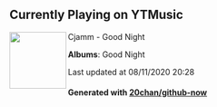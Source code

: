 ## Currently Playing on YTMusic

[<img align="left" width="100" src="https://lh3.googleusercontent.com/EcYb1sPCsn3atuGcx_WmA1siSVDpH1fdumOcrojlpJHYqzhhPHJMXGfD1m8bLzIbpHfYOO08-eM6JWRT">](https://music.youtube.com/channel/UCvX__PSdlJZQcKqx3616Kaw)

Cjamm - Good Night

**Albums**: Good Night

Last updated at 08/11/2020 20:28

#### Generated with [20chan/github-now](https://github.com/20chan/github-now)


<!--
**20chan/20chan** is a ✨ _special_ ✨ repository because its `README.md` (this file) appears on your GitHub profile.

Here are some ideas to get you started:

- 🔭 I’m currently working on ...
- 🌱 I’m currently learning ...
- 👯 I’m looking to collaborate on ...
- 🤔 I’m looking for help with ...
- 💬 Ask me about ...
- 📫 How to reach me: ...
- 😄 Pronouns: ...
- ⚡ Fun fact: ...
-->

